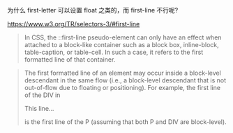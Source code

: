 为什么 first-letter 可以设置 float 之类的，而 first-line 不行呢?

https://www.w3.org/TR/selectors-3/#first-line

> In CSS, the ::first-line pseudo-element can only have an effect when attached to a block-like container such as a block box, inline-block, table-caption, or table-cell. In such a case, it refers to the first formatted line of that container.

>The first formatted line of an element may occur inside a block-level descendant in the same flow (i.e., a block-level descendant that is not out-of-flow due to floating or positioning). For example, the first line of the DIV in <DIV><P>This line...</P></DIV> is the first line of the P (assuming that both P and DIV are block-level).